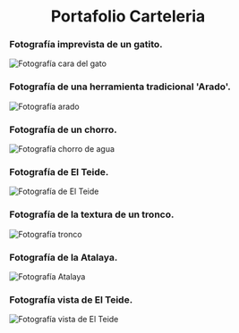 
<h1 align="center">Portafolio Carteleria</h1>
<div>
  
<figure>  
            
### <figcaption> Fotografía imprevista de un gatito.</figcaption>          
<img src="assets/Cara_Gato.gif" alt="Fotografía cara del gato"/>
</figure>

<figure>  
            
### <figcaption> Fotografía de una herramienta tradicional 'Arado'.</figcaption>          
<img src="assets/Arado.gif" alt="Fotografía arado"/>
</figure>

<figure>  
            
### <figcaption> Fotografía de un chorro.</figcaption>          
<img src="assets/Chorros.gif" alt="Fotografía chorro de agua"/>
</figure>

<figure>  
            
### <figcaption> Fotografía de El Teide.</figcaption>          
<img src="assets/Teide.gif" alt="Fotografía de El Teide"/>
</figure>

<figure>  
            
### <figcaption> Fotografía de la textura de un tronco.</figcaption>          
<img src="assets/Tronco.gif" alt="Fotografía tronco"/>
</figure>

<figure>  
            
### <figcaption> Fotografía de la Atalaya.</figcaption>          
<img src="assets/Atalaya.gif" alt="Fotografía Atalaya"/>
</figure>

<figure>  
            
### <figcaption> Fotografía vista de El Teide.</figcaption>          
<img src="assets/VistasTeide2.gif" alt="Fotografía vista de El Teide"/>
</figure>
</div>  
